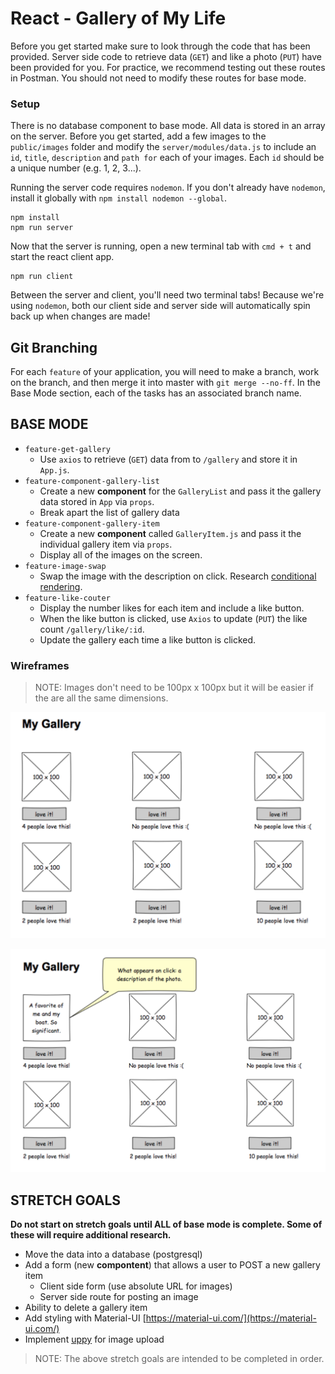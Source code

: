 # React - Gallery of My Life

Before you get started make sure to look through the code that has been provided. Server side code to retrieve data (`GET`) and like a photo (`PUT`) have been provided for you. For practice, we recommend testing out these routes in Postman. You should not need to modify these routes for base mode.

### Setup

There is no database component to base mode. All data is stored in an array on the server. Before you get started, add a few images to the `public/images` folder and modify the `server/modules/data.js` to include an `id`, `title`, `description` and `path for` each of your images. Each `id` should be a unique number (e.g. 1, 2, 3...).

Running the server code requires `nodemon`. If you don't already have `nodemon`, install it globally with `npm install nodemon --global`.

```
npm install
npm run server
```

Now that the server is running, open a new terminal tab with `cmd + t` and start the react client app.

```
npm run client
```

Between the server and client, you'll need two terminal tabs! Because we're using `nodemon`, both our client side and server side will automatically spin back up when changes are made!

## Git Branching
For each `feature` of your application, you will need to make a branch, work on the branch, and then merge it into master with `git merge --no-ff`. In the Base Mode section, each of the tasks has an associated branch name.


## BASE MODE

- `feature-get-gallery` 
    - Use `axios` to retrieve (`GET`) data from to `/gallery` and store it in `App.js`.
- `feature-component-gallery-list` 
    - Create a new **component** for the `GalleryList` and pass it the gallery data stored in `App` via `props`.
    - Break apart the list of gallery data
- `feature-component-gallery-item` 
    - Create a new **component** called `GalleryItem.js` and pass it the individual gallery item via `props`. 
    - Display all of the images on the screen.
- `feature-image-swap` 
    - Swap the image with the description on click. Research [conditional rendering](https://reactjs.org/docs/conditional-rendering.html).
- `feature-like-couter` 
    - Display the number likes for each item and include a like button.
    - When the like button is clicked, use `Axios` to update (`PUT`) the like count `/gallery/like/:id`.
    - Update the gallery each time a like button is clicked.

### Wireframes

> NOTE: Images don't need to be 100px x 100px but it will be easier if the are all the same dimensions.

![mockup one](wireframes/first-mockup.png)

![mockup two](wireframes/second-mockup.png)

## STRETCH GOALS

**Do not start on stretch goals until ALL of base mode is complete. Some of these will require additional research.**


- Move the data into a database (postgresql)
- Add a form (new **compontent**) that allows a user to POST a new gallery item
  - Client side form (use absolute URL for images)
  - Server side route for posting an image
- Ability to delete a gallery item
- Add styling with Material-UI [https://material-ui.com/](https://material-ui.com/)
- Implement [uppy](https://uppy.io/) for image upload 

> NOTE: The above stretch goals are intended to be completed in order.
